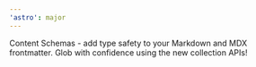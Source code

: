 ```yaml
---
'astro': major
---
```


Content Schemas - add type safety to your Markdown and MDX frontmatter. Glob with confidence using the new collection APIs!
